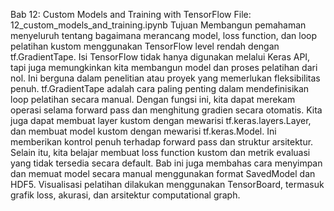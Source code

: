 Bab 12: Custom Models and Training with TensorFlow File: 12_custom_models_and_training.ipynb
Tujuan Membangun pemahaman menyeluruh tentang bagaimana merancang model, loss function, dan loop pelatihan kustom menggunakan TensorFlow level rendah dengan tf.GradientTape.
Isi TensorFlow tidak hanya digunakan melalui Keras API, tapi juga memungkinkan kita membangun model dan proses pelatihan dari nol. Ini berguna dalam penelitian atau proyek yang memerlukan fleksibilitas penuh.
tf.GradientTape adalah cara paling penting dalam mendefinisikan loop pelatihan secara manual. Dengan fungsi ini, kita dapat merekam operasi selama forward pass dan menghitung gradien secara otomatis.
Kita juga dapat membuat layer kustom dengan mewarisi tf.keras.layers.Layer, dan membuat model kustom dengan mewarisi tf.keras.Model. Ini memberikan kontrol penuh terhadap forward pass dan struktur arsitektur.
Selain itu, kita belajar membuat loss function kustom dan metrik evaluasi yang tidak tersedia secara default. Bab ini juga membahas cara menyimpan dan memuat model secara manual menggunakan format SavedModel dan HDF5.
Visualisasi pelatihan dilakukan menggunakan TensorBoard, termasuk grafik loss, akurasi, dan arsitektur computational graph.

